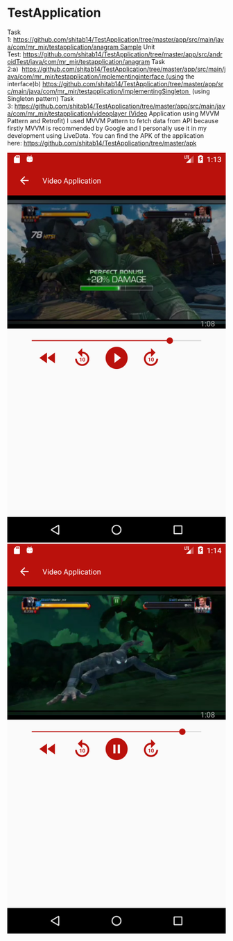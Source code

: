 # TestApplication

Task 1: https://github.com/shitab14/TestApplication/tree/master/app/src/main/java/com/mr_mir/testapplication/anagram Sample Unit Test: https://github.com/shitab14/TestApplication/tree/master/app/src/androidTest/java/com/mr_mir/testapplication/anagram
Task 2:a)  https://github.com/shitab14/TestApplication/tree/master/app/src/main/java/com/mr_mir/testapplication/implementinginterface (using the interface)b) https://github.com/shitab14/TestApplication/tree/master/app/src/main/java/com/mr_mir/testapplication/implementingSingleton  (using Singleton pattern)
Task 3: https://github.com/shitab14/TestApplication/tree/master/app/src/main/java/com/mr_mir/testapplication/videoplayer (Video Application using MVVM Pattern and Retrofit) I used MVVM Pattern to fetch data from API because firstly MVVM is recommended by Google and I personally use it in my development using LiveData.
You can find the APK of the application here: https://github.com/shitab14/TestApplication/tree/master/apk

![](snapshots/snap1.png)
![](snapshots/snap2.png)

